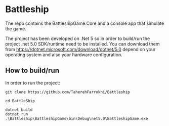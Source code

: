 # Battleship
The repo contains the BattleshipGame.Core and a console app that simulate the game.

The project has been developed on .Net 5 so in order to build/run the project .net 5.0 SDK/runtime need to be installed. You can download them from https://dotnet.microsoft.com/download/dotnet/5.0 depend on your operating system and also your hardware configuration.

## How to build/run

In order to run the project:

```
git clone https://github.com/TaherehFarrokhi/Battleship

cd BattleShip

dotnet build
dotnet run .\Battleship\BattleshipGame\bin\Debug\net5.0\BattleshipGame.exe 
```